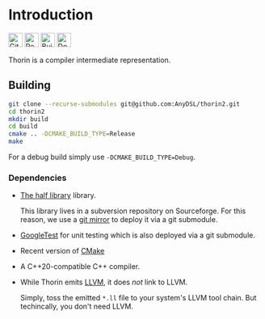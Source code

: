 # Introduction

<a href="https://github.com/AnyDSL/thorin2"><img src="https://upload.wikimedia.org/wikipedia/commons/9/91/Octicons-mark-github.svg" alt="GitHub" height="28"/></a>
<a href="https://thorin2.readthedocs.io/en/latest/"><img src="https://read-the-docs-guidelines.readthedocs-hosted.com/_downloads/3ecfe564cae082d94611f6fda5e08d34/logo-wordmark-light.png" alt="Read the Docs" height="28"/></a>
<a href="https://ci.appveyor.com/project/leissa/thorin2/branch/master"><img src="https://ci.appveyor.com/api/projects/status/v1u6jvwubqj4b386/branch/master?svg=true" alt="Build Status" height="28"/></a>
<a href="https://thorin2.readthedocs.io/en/latest/?badge=latest"><img src="https://readthedocs.org/projects/thorin2/badge/?version=latest" alt="Documentation Status" height="28"/></a>

Thorin is a compiler intermediate representation.

## Building

```bash
git clone --recurse-submodules git@github.com:AnyDSL/thorin2.git
cd thorin2
mkdir build
cd build
cmake .. -DCMAKE_BUILD_TYPE=Release
make
```

For a debug build simply use `-DCMAKE_BUILD_TYPE=Debug`.

### Dependencies

* [The half library](https://sourceforge.net/projects/half/) library.

    This library lives in a subversion repository on Sourceforge.
    For this reason, we use a [git mirror](https://github.com/AnyDSL/half) to deploy it via a git submodule.

* [GoogleTest](https://github.com/google/googletest) for unit testing which is also deployed via a git submodule.
* Recent version of [CMake](https://cmake.org/)
* A C++20-compatible C++ compiler.
* While Thorin emits [LLVM](https://llvm.org/), it does *not* link to LLVM.

    Simply, toss the emitted `*.ll` file to your system's LLVM tool chain.
    But techincally, you don't need LLVM.
